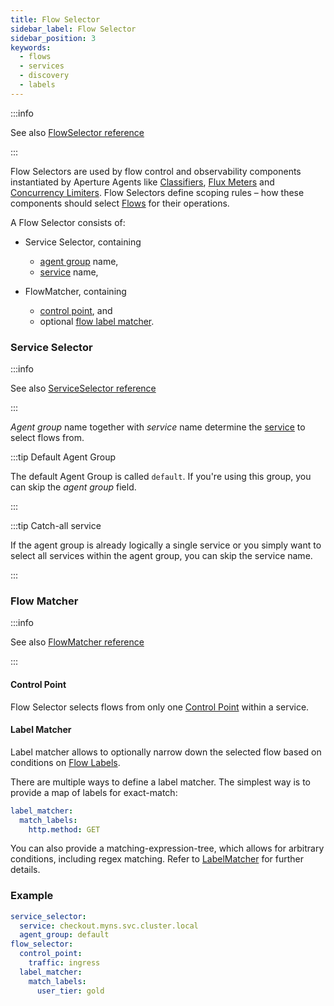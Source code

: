 ```yaml
---
title: Flow Selector
sidebar_label: Flow Selector
sidebar_position: 3
keywords:
  - flows
  - services
  - discovery
  - labels
---
```


:::info

See also
[FlowSelector reference](/references/configuration/policy.md#v1-flow-selector)

:::

Flow Selectors are used by flow control and observability components
instantiated by Aperture Agents like [Classifiers][classifier], [Flux
Meters][flux-meter] and [Concurrency Limiters][cl]. Flow Selectors define
scoping rules – how these components should select [Flows][flow] for their
operations.

A Flow Selector consists of:

- Service Selector, containing

  - [agent group][agent-group] name,
  - [service][service] name,

- FlowMatcher, containing
  - [control point][control-point], and
  - optional [flow label matcher](#label-matcher).

### Service Selector

:::info

See also
[ServiceSelector reference](/references/configuration/policy.md#v1-service-selector)

:::

_Agent group_ name together with _service_ name determine the [service][service]
to select flows from.

:::tip Default Agent Group

The default Agent Group is called `default`. If you're using this group, you can
skip the _agent group_ field.

:::

:::tip Catch-all service

If the agent group is already logically a single service or you simply want to
select all services within the agent group, you can skip the service name.

:::

### Flow Matcher

:::info

See also
[FlowMatcher reference](/references/configuration/policy.md#v1-flow-matcher)

:::

#### Control Point

Flow Selector selects flows from only one [Control Point][control-point] within
a service.

#### Label Matcher

Label matcher allows to optionally narrow down the selected flow based on
conditions on [Flow Labels][label].

There are multiple ways to define a label matcher. The simplest way is to
provide a map of labels for exact-match:

```yaml
label_matcher:
  match_labels:
    http.method: GET
```

You can also provide a matching-expression-tree, which allows for arbitrary
conditions, including regex matching. Refer to [LabelMatcher][label-matcher] for
further details.

### Example

```yaml
service_selector:
  service: checkout.myns.svc.cluster.local
  agent_group: default
flow_selector:
  control_point:
    traffic: ingress
  label_matcher:
    match_labels:
      user_tier: gold
```

[flow]: /concepts/flow-control/flow-control.md#flow
[label]: /concepts/flow-control/flow-label.md
[control-point]: /concepts/flow-control/flow-control.md#control-point
[service]: /concepts/flow-control/service.md
[agent-group]: /concepts/flow-control/service.md#agent-group
[flux-meter]: /concepts/flow-control/flux-meter.md
[cl]: components/concurrency-limiter.md
[classifier]: /concepts/flow-control/flow-classifier.md
[label-matcher]: /references/configuration/policy.md#v1-label-matcher
